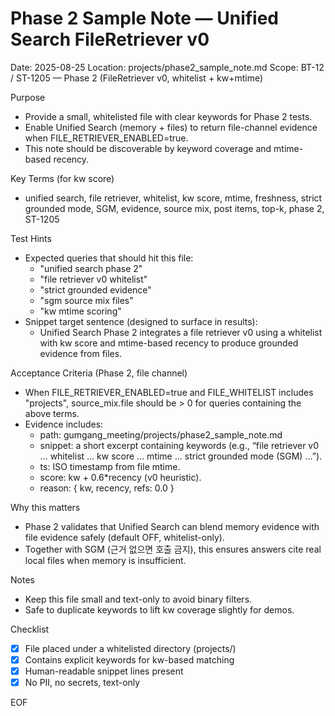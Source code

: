 # Phase 2 Sample Note — Unified Search FileRetriever v0

Date: 2025-08-25
Location: projects/phase2_sample_note.md
Scope: BT-12 / ST-1205 — Phase 2 (FileRetriever v0, whitelist + kw+mtime)

Purpose
- Provide a small, whitelisted file with clear keywords for Phase 2 tests.
- Enable Unified Search (memory + files) to return file-channel evidence when FILE_RETRIEVER_ENABLED=true.
- This note should be discoverable by keyword coverage and mtime-based recency.

Key Terms (for kw score)
- unified search, file retriever, whitelist, kw score, mtime, freshness, strict grounded mode, SGM, evidence, source mix, post items, top-k, phase 2, ST-1205

Test Hints
- Expected queries that should hit this file:
  - "unified search phase 2"
  - "file retriever v0 whitelist"
  - "strict grounded evidence"
  - "sgm source mix files"
  - "kw mtime scoring"
- Snippet target sentence (designed to surface in results):
  - Unified Search Phase 2 integrates a file retriever v0 using a whitelist with kw score and mtime-based recency to produce grounded evidence from files.

Acceptance Criteria (Phase 2, file channel)
- When FILE_RETRIEVER_ENABLED=true and FILE_WHITELIST includes "projects", source_mix.file should be > 0 for queries containing the above terms.
- Evidence includes:
  - path: gumgang_meeting/projects/phase2_sample_note.md
  - snippet: a short excerpt containing keywords (e.g., “file retriever v0 … whitelist … kw score … mtime … strict grounded mode (SGM) …”).
  - ts: ISO timestamp from file mtime.
  - score: kw + 0.6*recency (v0 heuristic).
  - reason: { kw, recency, refs: 0.0 }

Why this matters
- Phase 2 validates that Unified Search can blend memory evidence with file evidence safely (default OFF, whitelist-only).
- Together with SGM (근거 없으면 호출 금지), this ensures answers cite real local files when memory is insufficient.

Notes
- Keep this file small and text-only to avoid binary filters.
- Safe to duplicate keywords to lift kw coverage slightly for demos.

Checklist
- [x] File placed under a whitelisted directory (projects/)
- [x] Contains explicit keywords for kw-based matching
- [x] Human-readable snippet lines present
- [x] No PII, no secrets, text-only

EOF